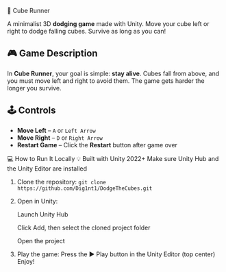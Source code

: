 🧊 Cube Runner

A minimalist 3D **dodging game** made with Unity. Move your cube left or right to dodge falling cubes. Survive as long as you can!

## 🎮 Game Description

In **Cube Runner**, your goal is simple: **stay alive**. Cubes fall from above, and you must move left and right to avoid them. The game gets harder the longer you survive.

## 🕹️ Controls

- **Move Left** – `A` or `Left Arrow`
- **Move Right** – `D` or `Right Arrow`
- **Restart Game** – Click the **Restart** button after game over

💻 How to Run It Locally
💡 Built with Unity 2022+
Make sure Unity Hub and the Unity Editor are installed
1) Clone the repository:
   ```git clone https://github.com/Dig1nt1/DodgeTheCubes.git```

2) Open in Unity:
   
    Launch Unity Hub
   
    Click Add, then select the cloned project folder
   
    Open the project

4) Play the game:
   Press the ▶️ Play button in the Unity Editor (top center)
   Enjoy!
